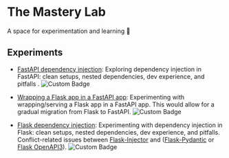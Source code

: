 # The Mastery Lab

A space for experimentation and learning 🚀

## Experiments

- [FastAPI dependency injection](fast-api-dependency-injection-poc/README.md): Exploring dependency injection in FastAPI: clean setups, nested dependencies, dev experience, and pitfalls . ![Custom Badge](https://img.shields.io/badge/Outcome-Success-brightgreen)

- [Wrapping a Flask app in a FastAPI app](fast-api-mount-flask-app-poc/README.md): Experimenting with wrapping/serving a Flask app in a FastAPI app. This would allow for a gradual migration from Flask to FastAPI. ![Custom Badge](https://img.shields.io/badge/Outcome-Success-brightgreen)

- [Flask dependency injection](flask-dependency-injection-poc/README.md): Experimenting with dependency injection in Flask: clean setups, nested dependencies, dev experience, and pitfalls. Conflict-related issues between [Flask-Injector](https://github.com/python-injector/flask_injector) and ([Flask-Pydantic](https://github.com/bauerji/flask-pydantic) or [Flask OpenAPI3](https://github.com/luolingchun/flask-openapi3)). ![Custom Badge](https://img.shields.io/badge/Outcome-Unresolved-yellow) 
